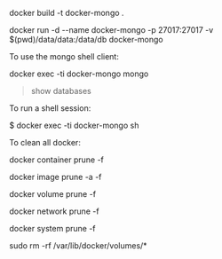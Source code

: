 docker build -t docker-mongo .

docker run -d --name docker-mongo -p 27017:27017 -v $(pwd)/data/data:/data/db docker-mongo

To use the mongo shell client:

docker exec -ti docker-mongo mongo

> show databases

To run a shell session:

$ docker exec -ti docker-mongo  sh

To clean all docker:

docker container prune -f

docker image prune -a -f

docker volume prune -f

docker network prune -f

docker system prune -f

sudo rm -rf /var/lib/docker/volumes/*
